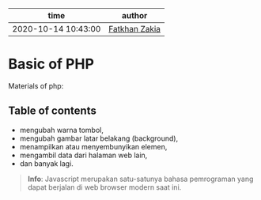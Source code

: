| time                | author                                           |
| ------------------- | ------------------------------------------------ |
| 2020-10-14 10:43:00 | [Fatkhan Zakia](https://github.com/FatkhanZakia) |


# Basic of PHP

Materials of php:

## Table of contents
* mengubah warna tombol,
* mengubah gambar latar belakang (background),
* menampilkan atau menyembunyikan elemen,
* mengambil data dari halaman web lain,
* dan banyak lagi.

> **Info**:
> Javascript merupakan satu-satunya bahasa pemrograman yang dapat berjalan
di web browser modern saat ini.
